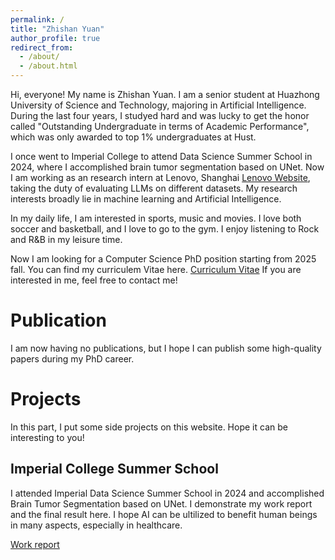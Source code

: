 ```yaml
---
permalink: /
title: "Zhishan Yuan"
author_profile: true
redirect_from: 
  - /about/
  - /about.html
---
```


Hi, everyone! My name is Zhishan Yuan. I am a senior student at Huazhong University of Science and Technology, majoring in Artificial Intelligence. During the last four years, I studyed hard and was lucky to get the honor called "Outstanding Undergraduate in terms of Academic Performance", which was only awarded to top 1% undergraduates at Hust.

I once went to Imperial College to attend Data Science Summer School in 2024, where I accomplished brain tumor segmentation based on UNet. Now I am working as an research intern at Lenovo, Shanghai [Lenovo Website](https://www.lenovofuturecenter.com/overview/shanghai), taking the duty of evaluating LLMs on different datasets. My research interests broadly lie in machine learning and Artificial Intelligence.

In my daily life, I am interested in sports, music and movies. I love both soccer and basketball, and I love to go to the gym. I enjoy listening to Rock and R&B in my leisure time.

Now I am looking for a Computer Science PhD position starting from 2025 fall. You can find my curriculem Vitae here. [Curriculum Vitae](https://github.com/ZhishanYuan/ZhishanYuan.github.io/blob/master/assets/Curriculum_Vitae.pdf) If you are interested in me, feel free to contact me!

Publication
======
I am now having no publications, but I hope I can publish some high-quality papers during my PhD career.

Projects
======
In this part, I put some side projects on this website. Hope it can be interesting to you!

Imperial College Summer School
------
I attended Imperial Data Science Summer School in 2024 and accomplished Brain Tumor Segmentation based on UNet. I demonstrate my work report and the final result here. I hope AI can be ultilized to benefit human beings in many aspects, especially in healthcare.

[Work report](https://github.com/ZhishanYuan/ZhishanYuan.github.io/blob/master/_pages/Go%20with%20the%20Unet%EF%BC%9AFocusing%20on%20Brain%20Tumor%20Segmentation(Group%20work%20report).pdf)

